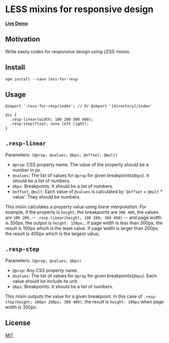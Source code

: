 # LESS mixins for responsive design

[**Live Demo**](http://anisotropy.github.io/less-for-resp/demo)

## Motivation

Write easily codes for responsive design using LESS mixins.

## Install

```
npm install --save less-for-resp
```

## Usage

```less
@import '~less-for-resp/index'; // Or @import '[directory]/index'

div {
  .resp-linear(width; 100 200 500 800);
  .resp-step(float; none left right);
}

```

## `.resp-linear`

Parameters: `(@prop; @values; @bps; @offset; @mult)`

- `@prop`: CSS property name. The value of the property should be a number in *px*.
- `@values`: The list of values for `@prop` for given breakpoints(`@bps`). It should be a list of numbers.
- `@bps`: Breakpoints. It should be a list of numbers.
- `@offset`, `@mult`: Each value of `@values` is calculated by '`@offset` + `@mult` * value'. They should be numbers.

This mixin calculates a property value using *linear interpolation*. For example, if the property is `height`, the breakpoints are `300 400`, the values are `100 200`, -- `.resp-linear(height; 100 200; 300 400)` -- and page width is 350px, the output is `height: 150px;`. If page width is less than 300px, the result is 100px which is the least value. If page width is larger than 200px, the result is 400px which is the largest value;

## `.resp-step`

Parameters: `(@prop; @values; @bps)`

- `@prop`: Any CSS property name.
-  `@values`: The list of values for `@prop` for given breakpoints(`@bps`). Each value should be include its unit.
- `@bps`: Breakpoints. It should be a list of numbers.

This mixin outputs the value for a given breakpoint. In this case of `.resp-step(height; 100px 200px; 300 400)`, the result is `height: 100px` when page width is 350px.

## License

[MIT](LICENSE.txt)
